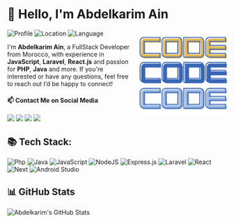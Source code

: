 <h1>👋 Hello, I'm Abdelkarim Ain</h1>
<img align="right" style="margin: 0 0 1em 1em" src="assets/giphy.gif" width="200"/>

![Profile](https://komarev.com/ghpvc/?username=abdelkarimain&label=Profile%20views&color=brightgreen&style=flat) ![Location](https://img.shields.io/badge/Location-Morocco-red) ![Language](https://img.shields.io/badge/Lang-En%20+%20Ar%20+%20Fr-blue) 

I'm **Abdelkarim Ain**, a FullStack Developer from Morocco, with experience in **JavaScript**, **Laravel**, **React.js** and passion for **PHP**, **Java** and more. If you're interested or have any questions, feel free to reach out I’d be happy to connect! 

#### 📫 Contact Me on Social Media

<a style="text-decoration: none" target="_blank" href="https://instagram.com/abdelkarimain">
<img src="https://img.shields.io/badge/Instagram-E4405F?style=flat&logo=instagram&logoColor=white">
</a>
<a style="text-decoration: none" target="_blank" href="https://linkedin.com/in/abdelkarimain">
<img src="https://img.shields.io/badge/LinkedIn-0A66C2?style=flat&logo=linkedin&logoColor=white">
</a>
<a style="text-decoration: none" target="_blank" href="https://x.com/ainabdelkarim">
<img src="https://img.shields.io/badge/Twitter-000000?style=flat&logo=x&logoColor=white">
</a>
<a style="text-decoration: none" target="_blank" href="https://youtube.com/@Abdo-Devs">
<img src="https://img.shields.io/badge/YouTube-FF0000?style=flat&logo=youtube&logoColor=white">
</a>

## 📚 Tech Stack:

![Php](https://img.shields.io/badge/Php-%2300599c.svg?style=flat&logo=php&logoColor=white)
![Java](https://img.shields.io/badge/Java-%23ED8B00.svg?style=flat&logo=openjdk&logoColor=white)
![JavaScript](https://img.shields.io/badge/JavaScript-%23323330.svg?style=flat&logo=javascript&logoColor=%23F7DF1E)
![NodeJS](https://img.shields.io/badge/NodeJS-6DA55F?style=flat&logo=node.js&logoColor=white)
![Express.js](https://img.shields.io/badge/express.js-%23404d59.svg?style=flat&logo=express&logoColor=%2361DAFB)
![Laravel](https://img.shields.io/badge/laravel-%23FF2D20.svg?style=flat&logo=laravel&logoColor=white)
![React](https://img.shields.io/badge/React-61DAFB?style=flat&logo=react&logoColor=black)
![Next](https://img.shields.io/badge/Next%20js-%2320232a.svg?style=flat&logo=next.js&logoColor=%2361DAFB)
![Android Studio](https://img.shields.io/badge/Android%20Studio-34A853?style=flat&logo=Android-Studio&logoColor=white)

## 📊 GitHub Stats

![Abdelkarim's GitHub Stats](https://github-readme-stats.vercel.app/api?username=abdelkarimain&show_icons=true&theme=radical)
